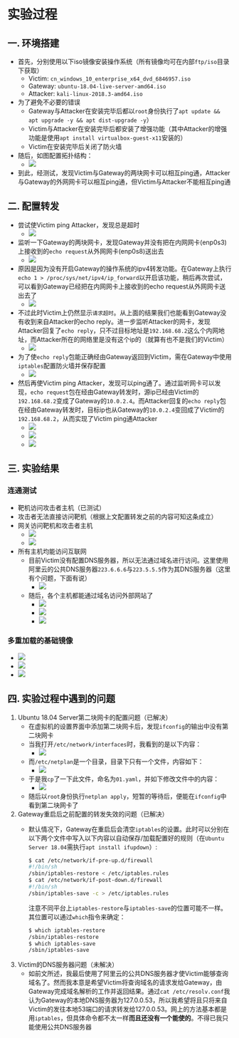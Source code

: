 # 实验过程
## 一. 环境搭建
- 首先，分别使用以下iso镜像安装操作系统（所有镜像均可在内部`ftp/iso`目录下获取）
	- Victim: `cn_windows_10_enterprise_x64_dvd_6846957.iso`
	- Gateway: `ubuntu-18.04-live-server-amd64.iso`
	- Attacker: `kali-linux-2018.3-amd64.iso`
- 为了避免不必要的错误
	- Gateway与Attacker在安装完毕后都以`root`身份执行了`apt update && apt upgrade -y && apt dist-upgrade -y`）
	- Victim与Attacker在安装完毕后都安装了增强功能（其中Attacker的增强功能是使用`apt install virtualbox-guest-x11`安装的）
	- Victim在安装完毕后关闭了防火墙
- 随后，如图配置拓扑结构：
	- ![](images/topology.png)
- 到此，经测试，发现Victim与Gateway的两块网卡可以相互ping通，Attacker与Gateway的外网网卡可以相互ping通，但Victim与Attacker不能相互ping通

## 二. 配置转发
- 尝试使Victim ping Attacker，发现总是超时
	- ![](images/vpa-v-f.png)
- 监听一下Gateway的两块网卡，发现Gateway并没有把在内网网卡(enp0s3)上接收到的`echo request`从外网网卡(enp0s8)送出去
	- ![](images/no-request-on-enp0s3.png)
- 原因是因为没有开启Gateway的操作系统的ipv4转发功能。在Gateway上执行`echo 1 > /proc/sys/net/ipv4/ip_forward`以开启该功能，稍后再次尝试，可以看到Gateway已经把在内网网卡上接收到的echo request从外网网卡送出去了
	- ![](images/request-on-enp0s3.png)
- 不过此时Victim上仍然显示`请求超时`。从上面的结果我们也能看到Gateway没有收到来自Attacker的echo reply。进一步监听Attacker的网卡，发现Attacker回复了`echo reply`，只不过目标地址是`192.168.68.2`这么个内网地址，而Attacker所在的网络里是没有这个ip的（就算有也不是我们的Victim）
	- ![](images/vpa-a-f.png)
- 为了使`echo reply`包能正确经由Gateway返回到Victim，需在Gateway中使用`iptables`配置防火墙并保存配置
	- ![](images/iptables.png)
- 然后再使Victim ping Attacker，发现可以ping通了。通过监听网卡可以发现，`echo request`包在经由Gateway转发时，源ip已经由Victim的`192.168.68.2`变成了Gateway的`10.0.2.4`。而Attacker回复的`echo reply`包在经由Gateway转发时，目标ip也从Gateway的`10.0.2.4`变回成了Victim的`192.168.68.2`，从而实现了Victim ping通Attacker
	- ![](images/vpa-v-s.png)
	- ![](images/vpa-g-s.png)
	- ![](images/vpa-a-s.png)

## 三. 实验结果
### 连通测试
- 靶机访问攻击者主机（已测试）
- 攻击者无法直接访问靶机（根据上文配置转发之前的内容可知这条成立）
- 网关访问靶机和攻击者主机
	- ![](images/g-ping-v.png)
	- ![](images/g-ping-a.png)
- 所有主机均能访问互联网
	- 目前Victim没有配置DNS服务器，所以无法通过域名进行访问。这里使用阿里云的公共DNS服务器`223.6.6.6`与`223.5.5.5`作为其DNS服务器（这里有个问题，下面有说）
		- ![](images/victim-ipconfig-all.png)
	- 随后，各个主机都能通过域名访问外部网站了
		- ![](images/victim-ping-bing.png)
		- ![](images/gateway-ping-bing.png)
		- ![](images/attacker-ping-bing.png)

### 多重加载的基础镜像
- ![](images/victim-iso.png)
- ![](images/gateway-iso.png)
- ![](images/attacker-iso.png)

## 四. 实验过程中遇到的问题
1. Ubuntu 18.04 Server第二块网卡的配置问题（已解决）
	- 在虚拟机的设置界面中添加第二块网卡后，发现`ifconfig`的输出中没有第二块网卡
	- 当我打开`/etc/network/interfaces`时，我看到的是以下内容：
		- ![](images/ubuntu-etc-network-interfaces.png)
	- 而`/etc/netplan`是一个目录，目录下只有一个文件，内容如下：
		- ![](images/ubuntu-etc-netplan-50.png)
	- 于是我`cp`了一下此文件，命名为`01.yaml`，并如下修改文件中的内容：
		- ![](images/ubuntu-etc-netplan-01.png)
	- 随后以`root`身份执行`netplan apply`，短暂的等待后，便能在`ifconfig`中看到第二块网卡了
2. Gateway重启后之前配置的转发失效的问题（已解决）
	- 默认情况下，Gateway在重启后会清空`iptables`的设置。此时可以分别在以下两个文件中写入以下内容以自动保存/加载配置好的规则（在`Ubuntu Server 18.04`需执行`apt install ifupdown`）:

		```bash
		$ cat /etc/network/if-pre-up.d/firewall
		#!/bin/sh
		/sbin/iptables-restore < /etc/iptables.rules
		$ cat /etc/network/if-post-down.d/firewall
		#!/bin/sh
		/sbin/iptables-save -c > /etc/iptables.rules
		```
		注意不同平台上`iptables-restore`与`iptables-save`的位置可能不一样。其位置可以通过`which`指令来确定：

		```bash
		$ which iptables-restore
		/sbin/iptables-restore
		$ which iptables-save
		/sbin/iptables-save
		```
3. Victim的DNS服务器问题（未解决）
	- 如前文所述，我最后使用了阿里云的公共DNS服务器才使Victim能够查询域名了。然而我本意是希望Victim将查询域名的请求发给Gateway，由Gateway完成域名解析的工作并返回结果。通过`cat /etc/resolv.conf`我认为Gateway的本地DNS服务器为127.0.0.53，所以我希望将且只将来自Victim的发往本地53端口的请求转发给127.0.0.53。网上的方法基本都是用`iptables`，但具体命令都不太一样**而且还没有一个能使的**。不得已我只能使用公共DNS服务器
